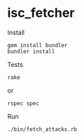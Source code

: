 # isc_fetcher

Install
```
gem install bundler
bundler install
```

Tests
```
rake
```
or
```
rspec spec
```

Run
```
./bin/fetch_attacks.rb
```
